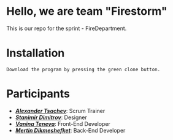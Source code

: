 # Hello, we are team "Firestorm"

This is our repo for the sprint - FireDepartment.  

# Installation

```
Download the program by pressing the green clone button.  
```

# Participants

* [***Alexander Tsachev***](https://github.com/AITsachev19): Scrum Trainer  
* [***Stanimir Dimitrov***](https://github.com/SMDimitrov19): Designer    
* [***Vanina Teneva***](https://github.com/VNTeneva19): Front-End Developer  
* [***Mertin Dikmeshefket***](https://github.com/MSDikmeshefket19): Back-End Developer